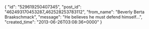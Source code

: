  {
   "id": "529619250407345",
   "post_id": "462493170453287_462528253783112",
   "from_name": "Beverly Berta Braakschmack",
   "message": "He believes he must defend himself...",
   "created_time": "2013-06-26T03:08:36+0000"
 }
